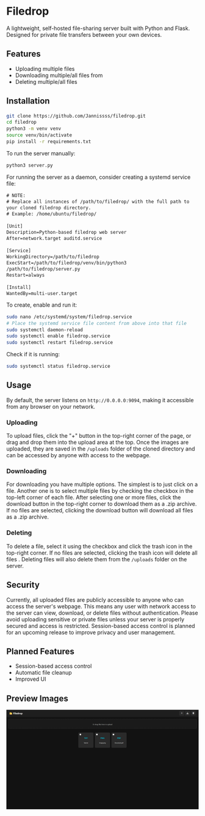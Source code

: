 # Filedrop

A lightweight, self-hosted file-sharing server built with Python and Flask. Designed for private file transfers between your own devices.

## Features
- Uploading multiple files
- Downloading multiple/all files from
- Deleting multiple/all files

## Installation
```bash
git clone https://github.com/Jannissss/filedrop.git
cd filedrop
python3 -m venv venv
source venv/bin/activate
pip install -r requirements.txt
```
To run the server manually:
```bash
python3 server.py
```
For running the server as a daemon, consider creating a systemd service file:
```
# NOTE:
# Replace all instances of /path/to/filedrop/ with the full path to your cloned filedrop directory.
# Example: /home/ubuntu/filedrop/

[Unit]
Description=Python-based filedrop web server
After=network.target auditd.service

[Service]
WorkingDirectory=/path/to/filedrop
ExecStart=/path/to/filedrop/venv/bin/python3 /path/to/filedrop/server.py
Restart=always

[Install]
WantedBy=multi-user.target
```
To create, enable and run it:
```bash
sudo nano /etc/systemd/system/filedrop.service
# Place the systemd service file content from above into that file
sudo systemctl daemon-reload
sudo systemctl enable filedrop.service
sudo systemctl restart filedrop.service
```
Check if it is running:
```bash
sudo systemctl status filedrop.service
```

## Usage
By default, the server listens on `http://0.0.0.0:9094`, making it accessible from any browser on your network.
### Uploading
To upload files, click the "+" button in the top-right corner of the page, or drag and drop them into the upload area at the top. Once the images are uploaded, they are saved in the `/uploads` folder of the cloned directory and can be accessed by anyone with access to the webpage.
### Downloading
For downloading you have multiple options. The simplest is to just click on a file. Another one is to select multiple files by checking the checkbox in the top-left corner of each file. After selecting one or more files, click the download button in the top-right corner to download them as a .zip archive. If no files are selected, clicking the download button will download all files as a .zip archive.
### Deleting
To delete a file, select it using the checkbox and click the trash icon in the top-right corner. If no files are selected, clicking the trash icon will delete all files . Deleting files will also delete them from the `/uploads` folder on the server.

## Security
Currently, all uploaded files are publicly accessible to anyone who can access the server's webpage. This means any user with network access to the server can view, download, or delete files without authentication.
Please avoid uploading sensitive or private files unless your server is properly secured and access is restricted.
Session-based access control is planned for an upcoming release to improve privacy and user management.

## Planned Features
- Session-based access control
- Automatic file cleanup
- Improved UI

## Preview Images
![Filedrop UI](images/ui.png)
